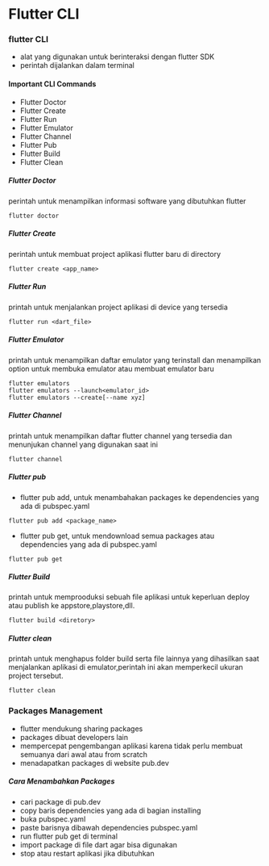 # Flutter CLI

### flutter CLI
- alat yang digunakan untuk berinteraksi dengan flutter SDK
- perintah dijalankan dalam terminal

#### Important CLI Commands
- Flutter Doctor
- Flutter Create
- Flutter Run
- Flutter Emulator
- Flutter Channel
- Flutter Pub
- Flutter Build
- Flutter Clean

##### Flutter Doctor
perintah untuk menampilkan informasi software yang dibutuhkan flutter
```
flutter doctor
```
##### Flutter Create
perintah untuk membuat project aplikasi flutter baru di directory
```
flutter create <app_name>
```
##### Flutter Run
printah untuk menjalankan project aplikasi di device yang tersedia
```
flutter run <dart_file>
```
##### Flutter Emulator
printah untuk menampilkan daftar emulator yang terinstall dan menampilkan option untuk membuka emulator atau membuat emulator baru
```
flutter emulators
flutter emulators --launch<emulator_id>
flutter emulators --create[--name xyz]
```
##### Flutter Channel
printah untuk menampilkan daftar flutter channel yang tersedia dan menunjukan channel yang digunakan saat ini
```
flutter channel
```
##### Flutter pub
- flutter pub add, untuk menambahakan packages ke dependencies yang ada di pubspec.yaml
```
flutter pub add <package_name>
```
- flutter pub get, untuk mendownload semua packages atau dependencies yang ada di pubspec.yaml
```
flutter pub get
```
##### Flutter Build
printah untuk memprooduksi sebuah file aplikasi untuk keperluan deploy atau publish ke appstore,playstore,dll.
```
flutter build <diretory>
```
##### Flutter clean
printah untuk menghapus folder build serta file lainnya yang dihasilkan saat menjalankan aplikasi di emulator,perintah ini akan memperkecil ukuran project tersebut.
```
flutter clean
```
### Packages Management
- flutter mendukung sharing packages
- packages dibuat developers lain
- mempercepat pengembangan aplikasi karena tidak perlu membuat semuanya dari awal atau from scratch
- menadapatkan packages di website pub.dev

##### Cara Menambahkan Packages
- cari  package di pub.dev
- copy baris dependencies yang ada di bagian installing
- buka pubspec.yaml
- paste barisnya dibawah dependencies pubspec.yaml
- run flutter pub get di terminal
- import package di file dart agar bisa digunakan
- stop atau restart aplikasi jika dibutuhkan

